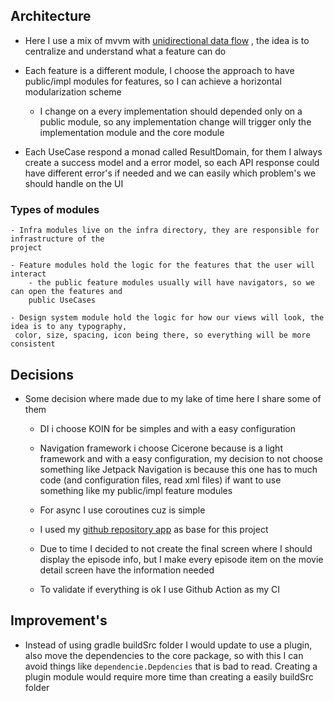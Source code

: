 ## Architecture
- Here I use a mix of mvvm with [unidirectional data flow](https://proandroiddev.com/unidirectional-data-flow-on-android-the-blog-post-part-1-cadcf88c72f5)
, the idea is to centralize and understand what a feature can do

- Each feature is a different module, I choose the approach to have public/impl modules for features,
 so I can achieve a horizontal modularization scheme
    - I change on a every implementation should depended only on a public module,
    so any implementation change will trigger only the implementation module and the core module

- Each UseCase respond a monad called ResultDomain, for them I always create a success model and a
error model, so each API response could have different error's if needed and we can easily
which problem's we should handle on the UI

### Types of modules

    - Infra modules live on the infra directory, they are responsible for infrastructure of the
    project

    - Feature modules hold the logic for the features that the user will interact
        - the public feature modules usually will have navigators, so we can open the features and
        public UseCases

    - Design system module hold the logic for how our views will look, the idea is to any typography,
     color, size, spacing, icon being there, so everything will be more consistent

## Decisions

- Some decision where made due to my lake of time here I share some of them

    - DI i choose KOIN for be simples and with a easy configuration

    - Navigation framework i choose Cicerone because is a light framework and with a easy
     configuration, my decision to not choose something like Jetpack Navigation is because this one
     has to much code (and configuration files, read xml files) if want to use something like my
     public/impl feature modules

     - For async I use coroutines cuz is simple

     - I used my [github repository app](https://github.com/GabriellCosta/github-repo-view) as base for this project

     - Due to time I decided to not create the final screen where I should display the episode info,
     but I make every episode item on the movie detail screen have the information needed

     - To validate if everything is ok I use Github Action as my CI

## Improvement's

- Instead of using gradle buildSrc folder I would update to use a plugin, also move the dependencies
to the core package, so with this I can avoid things like `dependencie.Depdencies` that is bad to read.
Creating a plugin module would require more time than creating a easily buildSrc folder
